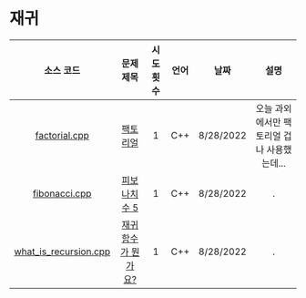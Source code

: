 # 재귀
|소스 코드|문제 제목|시도 횟수|언어|날짜|설명|
|:---:|:---:|:---:|:---:|:---:|:---:|
|[factorial.cpp](./factorial.cpp)|[팩토리얼](http://boj.kr/10872)|1|C++|8/28/2022|오늘 과외에서만 팩토리얼 겁나 사용했는데...|
|[fibonacci.cpp](./fibonacci.cpp)|[피보나치 수 5](http://boj.kr/10870)|1|C++|8/28/2022|.|
|[what_is_recursion.cpp](./what_is_recursion.cpp)|[재귀함수가 뭔가요?](http://boj.kr/17478)|1|C++|8/28/2022|.|